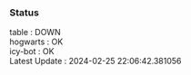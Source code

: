 ### Status


table : DOWN  
hogwarts : OK  
icy-bot : OK  
Latest Update : 2024-02-25 22:06:42.381056
